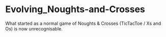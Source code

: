 # Evolving_Noughts-and-Crosses
What started as a normal game of Noughts &amp; Crosses (TicTacToe / Xs and Os) is now unrecognisable.
